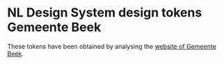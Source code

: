 # NL Design System design tokens Gemeente Beek

These tokens have been obtained by analysing the [website of Gemeente Beek](https://www.gemeentebeek.nl/).
